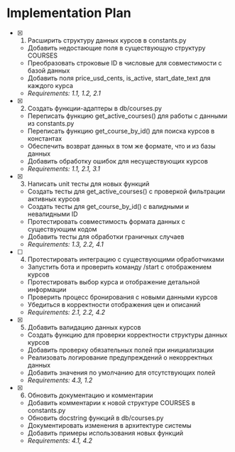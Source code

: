 # Implementation Plan

- [x] 1. Расширить структуру данных курсов в constants.py
  - Добавить недостающие поля в существующую структуру COURSES
  - Преобразовать строковые ID в числовые для совместимости с базой данных
  - Добавить поля price_usd_cents, is_active, start_date_text для каждого курса
  - _Requirements: 1.1, 1.2, 2.1_

- [x] 2. Создать функции-адаптеры в db/courses.py
  - Переписать функцию get_active_courses() для работы с данными из constants.py
  - Переписать функцию get_course_by_id() для поиска курсов в константах
  - Обеспечить возврат данных в том же формате, что и из базы данных
  - Добавить обработку ошибок для несуществующих курсов
  - _Requirements: 1.1, 2.1, 3.1_

- [x] 3. Написать unit тесты для новых функций
  - Создать тесты для get_active_courses() с проверкой фильтрации активных курсов
  - Создать тесты для get_course_by_id() с валидными и невалидными ID
  - Протестировать совместимость формата данных с существующим кодом
  - Добавить тесты для обработки граничных случаев
  - _Requirements: 1.3, 2.2, 4.1_

- [ ] 4. Протестировать интеграцию с существующими обработчиками
  - Запустить бота и проверить команду /start с отображением курсов
  - Протестировать выбор курса и отображение детальной информации
  - Проверить процесс бронирования с новыми данными курсов
  - Убедиться в корректности отображения цен и описаний
  - _Requirements: 2.1, 2.2, 4.2_

- [x] 5. Добавить валидацию данных курсов
  - Создать функцию для проверки корректности структуры данных курсов
  - Добавить проверку обязательных полей при инициализации
  - Реализовать логирование предупреждений о некорректных данных
  - Добавить значения по умолчанию для отсутствующих полей
  - _Requirements: 4.3, 1.2_

- [x] 6. Обновить документацию и комментарии
  - Добавить комментарии к новой структуре COURSES в constants.py
  - Обновить docstring функций в db/courses.py
  - Документировать изменения в архитектуре системы
  - Добавить примеры использования новых функций
  - _Requirements: 4.1, 4.2_